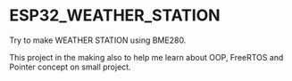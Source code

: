 # ESP32_WEATHER_STATION

Try to make WEATHER STATION using BME280.

This project in the making also to help me learn about OOP, FreeRTOS and Pointer concept on small project.
